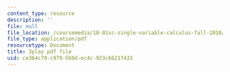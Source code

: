 ```yaml
---
content_type: resource
description: ''
file: null
file_location: /coursemedia/18-01sc-single-variable-calculus-fall-2010/ce364c79c9795b9dec4c923c6621f433_twzGBqPeW0M.pdf
file_type: application/pdf
resourcetype: Document
title: 3play pdf file
uid: ce364c79-c979-5b9d-ec4c-923c6621f433
---
```

